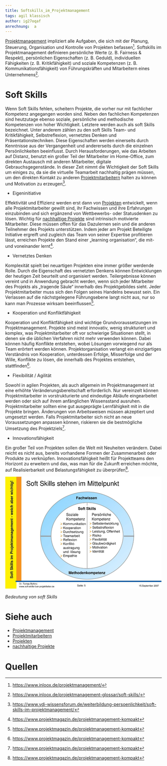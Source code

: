 ```yaml
---
title: Softskills_im_Projektmanagement
tags: agil klassisch
author: ig27oqaf
anrechnung:  a
---
```

[Projektmanagement](https://github.com/ig27oqaf/ManagingProjectsSuccessfully.github.io/blob/main/kb/Projektmanagement.md) impliziert alle Aufgaben, die sich mit der Planung, Steuerung, Organisation und Kontrolle von Projekten befassen[^1]. Softskills im Projektmanagement definieren persönliche Werte (z. B. Fairness & Respekt), persönlichen Eigenschaften (z. B. Geduld), individuellen Fähigkeiten (z. B. Kritikfähigkeit) und soziale Kompetenzen (z. B. Kommunikationsfähigkeit) von Führungskräften und Mitarbeitern eines Unternehmens[^2].



# Soft Skills

Wenn Soft Skills fehlen, scheitern Projekte, die vorher nur mit fachlicher Kompetenz angegangen worden sind. Neben den fachlichen Kompetenzen sind heutzutage ebenso soziale, persönliche und methodische Kompetenzen von hoher Wichtigkeit. Letztere werden auch als soft Skills bezeichnet. Unter anderem zählen zu den soft Skills Team- und Kritikfähigkeit, Selbstreflexion, vernetztes Denken und Präsentationstechniken. Diese Eigenschaften werden einerseits durch Kenntnisse aus der Vergangenheit und andererseits durch die einzelnen Persönlichkeiten beeinflusst. 
Durch Herausforderungen, wie das Arbeiten auf Distanz, benutzt ein großer Teil der Mitarbeiter im Home-Office, zum direkten Austausch mit anderen Mitarbeiter, digitale Gebrauchsgegenstände. In dieser Zeit nimmt die Wichtigkeit der Soft Skills um einiges zu, da sie die virtuelle Teamarbeit nachhaltig prägen müssen, um den direkten Kontakt zu anderen [Projektmitarbeitern](https://github.com/ig27oqaf/ManagingProjectsSuccessfully.github.io/blob/main/kb/Projektmitarbeiter.md) halten zu können und Motivation zu erzeugen[^3]. 



* Eigeninitiative

Effektivität und Effizienz werden erst dann von [Projekten](https://github.com/ig27oqaf/ManagingProjectsSuccessfully.github.io/blob/main/kb/Projekt.md) entwickelt, wenn alle Projektmitarbeiter gewillt sind, ihr Fachwissen und ihre Erfahrungen einzubinden und sich ergänzend von Wettbewerbs- oder Statusdenken zu lösen.
Wichtig für [nachhaltige Projekte](https://github.com/ig27oqaf/ManagingProjectsSuccessfully.github.io/blob/main/kb/Nachhaltige_Projekte.md) sind intrinsisch motivierte Mitarbeiter. Diese müssen offen für das Dazulernen sein und die anderen Teilnehmer des Projekts unterstützen. Indem jeder am Projekt Beteiligte Initiative ergreift und zugleich das Team von seiner Expertise profitieren lässt, erreichen Projekte den Stand einer „learning organisation“, die mit- und voneinander lernt[^4].

* Vernetztes Denken

Komplexität spielt bei neuartigen Projekten eine immer größer werdende Rolle. Durch die Eigenschaft des vernetzten Denkens können Entwicklungen der heutigen Zeit beurteilt und organisiert werden.
Teilergebnisse können vereint und in Anwendung gebracht werden, wenn sich jeder Mitarbeiter des Projekts als „tragende Säule“ innerhalb des Projektgebildes sieht.
Jeder Projektmitarbeiter muss sich den Folgen seines Handelns bewusst sein. Ein Verlassen auf die nächstgelegene Führungsebene langt nicht aus, nur so kann man Prozesse wirksam beeinflussen[^4].

* Kooperation und Konfliktfähigkeit

Kooperation und Konfliktfähigkeit sind wichtige Grundvoraussetzungen im Projektmanagement. 
Projekte sind meist innovativ, wenig strukturiert und komplex, was Projektmitarbeiter oft vor schwierige Situationen stellt, in denen sie die üblichen Verfahren nicht mehr verwenden können. Dabei können häufig Konflikte entstehen, wobei Lösungen vorwiegend nur als Team erörtert werden können.
Projektorganisation verlangt ein einzigartiges Verständnis von Kooperation, unterdessen Erfolge, Misserfolge und der Wille, Konflikte zu lösen, die innerhalb des Projektes entstehen, stattfinden[^4]. 

* Flexibilität / Agilität

Sowohl in agilen Projekten, als auch allgemein im Projektmanagement ist eine erhöhte Veränderungsbereitschaft erforderlich. Nur vereinzelt können Projektmitarbeiter in vorstrukturierte und eindeutige Abläufe eingearbeitet werden oder sich auf ihrem anfänglichen Wissensstand ausruhen. Projektmitarbeiter sollten eine gut ausgeprägte Lernfähigkeit mit in die Projekte bringen.
Änderungen von Arbeitsweisen müssen akzeptiert und umgesetzt werden. Falls Projektmitarbeiter sich nicht an neue Voraussetzungen anpassen können, riskieren sie die bestmögliche Umsetzung des Projektziels[^4].

* Innovationsfähigkeit

Ein großer Teil von Projekten sollen die Welt mit Neuheiten verändern. Dabei reicht es nicht aus, bereits vorhandene Formen der Zusammenarbeit oder Produkte zu verknüpfen.
Innovationsfähigkeit heißt für Projektteams den Horizont zu erweitern und das, was man für die Zukunft erreichen möchte, auf Realisierbarkeit und Belastungsfähigkeit zu überprüfen[^4].





![Beispielabbildung](/kb/Softskills_im_Projektmanagement/Softskills.jpg)

*Bedeutung von soft Skills*



# Siehe auch

* [Projektmanagement](https://github.com/ig27oqaf/ManagingProjectsSuccessfully.github.io/blob/main/kb/Projektmanagement.md)
* [Projektmitarbeitern](https://github.com/ig27oqaf/ManagingProjectsSuccessfully.github.io/blob/main/kb/Projektmitarbeiter.md) 
* [Projekten](https://github.com/ig27oqaf/ManagingProjectsSuccessfully.github.io/blob/main/kb/Projekt.md)
* [nachhaltige Projekte](https://github.com/ig27oqaf/ManagingProjectsSuccessfully.github.io/blob/main/kb/Nachhaltige_Projekte.md)



# Quellen

[^1]: https://www.inloox.de/projektmanagement/
[^2]: https://www.inloox.de/projektmanagement-glossar/soft-skills/
[^3]: https://www.vdi-wissensforum.de/weiterbildung-persoenlichkeit/soft-skills-im-projektmanagement/
[^4]: https://www.projektmagazin.de/projektmanagement-kompakt


